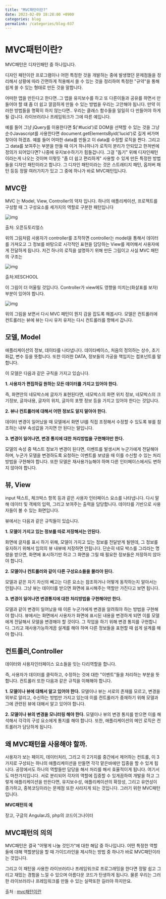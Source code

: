 ```yaml
---
title: "MVC패턴이란?"
date: 2023-02-09 18:28:00 +0900
categories: blog
permalink: /categories/blog-037
---
```

# MVC패턴이란?

MVC패턴은 디자인패턴 중 하나입니다. 

디자인 패턴이란 프로그램이나 어떤 특정한 것을 개발하는 중에 발생했던 문제점들을 정리해서 상황에 따라 간편하게 적용해서 쓸 수 있는 것을 정리하여 특정한 "규약"을 통해 쉽게 쓸 수 있는 형태로 만든 것을 말합니다. 

어떠한 앱을 만든다고 한다면..그 앱을 유지보수를 하고 또 다른이들과 공유를 하면서 만들어야 할 떄 좀 더 쉽고 깔끔하게 만들 수 있는 방법을 우리는 고안해야 됩니다.  만약 이러한 방법들을 명확히 하지 않는다면.. 우리는 클래스 함수들을 일일히 다 만들어야 하게 될 겁니다. 
라이브러리나 프레임워크가 그에 따른 예입니다.  

예를 들어 그냥 jQuery를 이용한다면 $('#lucid')로 DOM을 선택할 수 있는 것을 그냥 순수Javascript를 사용한다면 document.getElementsByid('lucid')로 길게 써가며 찾아야 하겠죠.  예를 들어 어떠한 data를 만들고 이 data를 수정할 로직을 짠다. 그리고 그 data를 보여주는 부분을 만들 때 이거 하나하나가 로직이 분리가 안되있고 한꺼번에 정의가 되어있다면? 나중에 유지보수하기가 힘들겁니다. 그걸 "돕기" 위해 디자인패턴이라는게 나오는 것이며 이렇듯 "좀 더 쉽고 편리하게" 사용할 수 있게 만든 특정한 방법들을 디자인 패턴이라고 합니다. 그 디자인 패턴이라는 것은 스트래티지 패턴, 옵저버 패턴 등등 정말 여러가지가 있고 그 중에 하나가 바로  MVC패턴입니다. 


## MVC란

MVC 는 Model, View, Controller의 약자 입니다. 하나의 애플리케이션, 프로젝트를 구성할 때 그 구성요소를 세가지의 역할로 구분한 패턴입니다

![img](https://mblogthumb-phinf.pstatic.net/MjAxNzAzMjVfMjIg/MDAxNDkwNDM4ODMzNjI2.nzDNB5K0LuyP4joE2C4rIbL5Ue2F3at7wiI6ZpuTJN0g.WZ6V-WHZygLYW2WSdzcs7uAiAWgAJe3_H0XdkYKkutkg.PNG.jhc9639/1262.png?type=w800)

출처: 오픈듀토리얼스

위의 그림처럼 사용자가 controller를 조작하면 controller는 model을 통해서 데이터를 가져오고 그 정보를 바탕으로 시각적인 표현을 담당하는 View를 제어해서 사용자에게 전달하게 됩니다. 저건 하나의 로직을 설명하기 위해 만든 그림이고 사실 MVC 패턴의 구조는 

![img](https://mblogthumb-phinf.pstatic.net/MjAxNzAzMjVfMTM0/MDAxNDkwNDQyNDI5OTAy.MUksll6Y9SzelJjmGW6zXOlPebJKOft3OhcnmhrcmTgg.4g4FxlhwEpgxp8kGXJVLf2LHlrRJhP7NqR7LJew8tL0g.PNG.jhc9639/ModelViewControllerDiagram.png?type=w800)

출처:XESCHOOL

이 그림이 더 어울릴 것입니다. Controller가 view에도 영향을 미치는(화살표를 보자) 부분이 있어야 합니다.

![img](https://mblogthumb-phinf.pstatic.net/MjAxNzAzMjVfMjUw/MDAxNDkwNDM4NzI4MTIy.4ZtITJJKJW_Nj1gKST0BhKMAzqmMaYIj9PobYJMFD4Ig.xTHT-0qyRKXsA4nZ2xKPNeCxeU2-tLIc-4oyrWq5WBgg.PNG.jhc9639/mvc_role_diagram.png?type=w800)

위의 그림을 보면서 다시 MVC 패턴이 뭔지 감을 잡도록 해봅시다. 모델은 컨트롤러에 컨트롤러는 뷰에 뷰는 다시 유저 유저는 다시 컨트롤러를 향해서 갑니다.

## 모델, Model
애플리케이션의 정보, 데이타를 나타냅니다. 데이타베이스, 처음의 정의하는 상수, 초기화값, 변수 등을 뜻합니다. 또한 이러한 DATA, 정보들의 가공을 책임지는 컴포넌트를 말합니다.

이 모델은 다음과 같은 규칙을 가지고 있습니다. 

**1. 사용자가 편집하길 원하는 모든 데이터를 가지고 있어야 한다.**

즉, 화면안의 네모박스에 글자가 표현된다면, 네모박스의 화면 위치 정보, 네모박스의 크기정보, 글자내용, 글자의 위치, 글자의 포맷 정보 등을 가지고 있어야 한다는 것입니다.

**2. 뷰나 컨트롤러에 대해서 어떤 정보도 알지 말아야 한다.**

데이터 변경이 일어났을 때 모델에서 화면 UI를 직접 조정해서 수정할 수 있도록 뷰를 참조하는 내부 속성값을 가지면 안 된다는 말입니다.

**3. 변경이 일어나면, 변경 통지에 대한 처리방법을 구현해야만 한다.**

모델의 속성 중 텍스트 정보가 변경이 된다면, 이벤트를 발생시켜 누군가에게 전달해야 하며, 누군가 모델을 변경하도록 요청하는 이벤트를 보냈을 때 이를 수신할 수 있는 처리 방법을 구현해야 합니다. 또한 모델은 재사용가능해야 하며 다른 인터페이스에서도 변하지 않아야 합니다. 

## 뷰, View
input 텍스트, 체크박스 항목 등과 같은 사용자 인터페이스 요소를 나타냅니다. 다시 말해 데이터 및 객체의 입력, 그리고 보여주는 출력을 담당합니다. 데이타를 기반으로 사용자들이 볼 수 있는 화면입니다.  

뷰에서는 다음과 같은 규칙들이 있습니다. 

**1. 모델이 가지고 있는 정보를 따로 저장해서는 안된다.**

화면에 글자를 표시 하기 위해, 모델이 가지고 있는 정보를 전달받게 될텐데, 그 정보를 유지하기 위해서 임의의 뷰 내뷰에 저장하면 안됩니다. 단순히 네모 박스를 그리라는 명령을 받으면, 화면에 표시하기만 하고 그 화면을 그릴 때 필요한 정보들은 저장하지 않아야 합니다.

**2. 모델이나 컨트롤러와 같이 다른 구성요소들을 몰라야 된다.**

모델과 같은 자기 자신의 빼고는 다른 요소는 참조하거나 어떻게 동작하는지 알아서는 안됩니다. 그냥 뷰는 데이터를 받으면 화면에 표시해주는 역할만 가진다고 보면 됩니다.

**3. 변경이 일어나면 변경통지에 대한 처리방법을 구현해야만 한다.**

모델과 같이 변경이 일어났을 때 이른 누군가에게 변경을 알려줘야 하는 방법을 구현해야 합니다. 뷰에서는 화면에서 사용자가 화면에 표시된 내용을 변경하게 되면 이를 모델에게 전달해서 모델을 변경해야 할 것이다. 그 작업을 하기 위해 변경 통지를 구현합니다.
그리고 재사용가능하게끔 설계를 해야 하며 다른 정보들을 표현할 때 쉽게 설계를 해야 합니다. 

## 컨트롤러,Controller
데이터와 사용자인터페이스 요소들을 잇는 다리역할을 합니다. 

즉, 사용자가 데이터를 클릭하고, 수정하는 것에 대한 "이벤트"들을 처리하는 부분을 뜻합니다.
컨트롤러 또한 다음과 같은 규칙을 이해해야 합니다. 

**1. 모델이나 뷰에 대해서 알고 있어야 한다.**
모델이나 뷰는 서로의 존재를 모르고, 변경을 외부로 알리고, 수신하는 방법만 가지고 있는데 이를 컨트롤러가 중재하기 위해 모델과 그에 관련된 뷰에 대해서 알고 있어야 합니다. 

**2. 모델이나 뷰의 변경을 모니터링 해야 한다.**
모델이나 뷰의 변경 통지를 받으면 이를 해석해서 각각의 구성 요소에게 통지를 해야 합니다. 
또한, 애플리케이션의 메인 로직은 컨트롤러가 담당하게 됩니다. 

## 왜 MVC패턴을 사용해야 할까.
사용자가 보는 페이지, 데이터처리, 그리고 이 2가지를 중간에서 제어하는 컨트롤, 이 3가지로 구성되는 하나의 애플리케이션을 만들면 각각 맡은바에만 집중을 할 수 있게 됩니다. 공장에서도 하나의 역할들만 담당을 해서 처리를 해서 효율적이게 됩니다. 여기서도 마찬가지입니다.
서로 분리되어 각자의 역할에 집중할 수 있게끔하여 개발을 하고 그렇게 애플리케이션을 만든다면, 유지보수성, 애플리케이션의 확장성, 그리고 유연성이 증가하고, 중복코딩이라는 문제점 또한 사라지게 되는 것입니다.  그러기 위한 MVC패턴입니다.

**MVC패턴의 예**

장고, 구글의 AngularJS, php의 코드이그나이터

## MVC패턴의 의의
MVC패턴은 결국 "어떻게 나눌 것인가"에 대한 해답 중 하나입니다. 어떤 특정한 역할들에 대해 역할분담을 할 때 가이드라인을 제시하는 방법 중 하나가 바로 MVC패턴이라는 것입니다. 

그리고 이 패턴을 사용한 라이브러리나 프레임워크로 프로그래밍을 한다면 정말 쉽고 그리고 재밌는 경험을 느낄 수 있으며 아름다운 코드가 탄생하게 됩니다. 물론 우리는 그러한 라이브러리나 프레임워크를 만들 수 있는 실력또한 길러야 하지만요.  


출처 : [mvc패턴이란](https://m.blog.naver.com/jhc9639/220967034588)